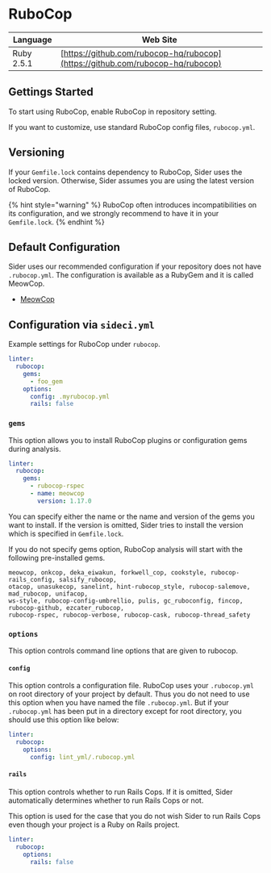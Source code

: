 # RuboCop

| Language | Web Site |
| -------- | -------- |
| Ruby 2.5.1 | [https://github.com/rubocop-hq/rubocop](https://github.com/rubocop-hq/rubocop) |

## Gettings Started

To start using RuboCop, enable RuboCop in repository setting.

If you want to customize, use standard RuboCop config files, `rubocop.yml`.

## Versioning

If your `Gemfile.lock` contains dependency to RuboCop, Sider uses the locked version. Otherwise, Sider assumes you are using the latest version of RuboCop.

{% hint style="warning" %}
RuboCop often introduces incompatibilities on its configuration, and we strongly recommend to have it in your `Gemfile.lock`.
{% endhint %}

## Default Configuration

Sider uses our recommended configuration if your repository does not have `.rubocop.yml`. The configuration is available as a RubyGem and it is called MeowCop.

* [MeowCop](https://github.com/sider/meowcop)

## Configuration via `sideci.yml`

Example settings for RuboCop under `rubocop`.

```yaml:sideci.yml
linter:
  rubocop:
    gems:
      - foo_gem
    options:
      config: .myrubocop.yml
      rails: false
```

### `gems`

This option allows you to install RuboCop plugins or configuration gems during analysis.

```yaml:sideci.yml
linter:
  rubocop:
    gems:
      - rubocop-rspec
      - name: meowcop
        version: 1.17.0
```

You can specify either the name or the name and version of the gems you want to install. If the version is omitted, Sider tries to install the version which is specified in `Gemfile.lock`.

If you do not specify gems option, RuboCop analysis will start with the following pre-installed gems.

```text
meowcop, onkcop, deka_eiwakun, forkwell_cop, cookstyle, rubocop-rails_config, salsify_rubocop,
otacop, unasukecop, sanelint, hint-rubocop_style, rubocop-salemove, mad_rubocop, unifacop,
ws-style, rubocop-config-umbrellio, pulis, gc_ruboconfig, fincop, rubocop-github, ezcater_rubocop,
rubocop-rspec, rubocop-verbose, rubocop-cask, rubocop-thread_safety
```

### `options`

This option controls command line options that are given to rubocop.

#### `config`

This option controls a configuration file. RuboCop uses your `.rubocop.yml` on root directory of your project by default. Thus you do not need to use this option when you have named the file `.rubocop.yml`. But if your `.rubocop.yml` has been put in a directory except for root directory, you should use this option like below:

```yaml:sideci.yml
linter:
  rubocop:
    options:
      config: lint_yml/.rubocop.yml
```

#### `rails`

This option controls whether to run Rails Cops. If it is omitted, Sider automatically determines whether to run Rails Cops or not.

This option is used for the case that you do not wish Sider to run Rails Cops even though your project is a Ruby on Rails project.

```yaml:sideci.yml
linter:
  rubocop:
    options:
      rails: false
```

